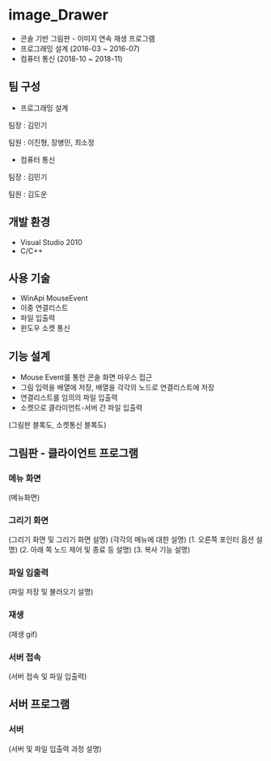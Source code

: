 # image_Drawer
- 콘솔 기반 그림판 - 이미지 연속 재생 프로그램
- 프로그래밍 설계 (2016-03 ~ 2016-07)
- 컴퓨터 통신     (2018-10 ~ 2018-11)

## 팀 구성
- 프로그래밍 설계

팀장 : 김민기

팀원 : 이진형, 장병민, 최소정

- 컴퓨터 통신

팀장 : 김민기

팀원 : 김도운

## 개발 환경
- Visual Studio 2010
- C/C++

## 사용 기술
- WinApi MouseEvent
- 이중 연결리스트
- 파일 입출력
- 윈도우 소켓 통신

## 기능 설계
- Mouse Event를 통한 콘솔 화면 마우스 접근
- 그림 입력을 배열에 저장, 배열을 각각의 노드로 연결리스트에 저장
- 연결리스트를 임의의 파일 입출력
- 소켓으로 클라이언트-서버 간 파일 입출력

(그림판 블록도, 소켓통신 블록도)
## 그림판 - 클라이언트 프로그램

### 메뉴 화면
(메뉴화면)

### 그리기 화면
(그리기 화면 및 그리기 화면 설명)
(각각의 메뉴에 대한 설명)
(1. 오른쪽 포인터 옵션 설명)
(2. 아래 쪽 노드 제어 및 종료 등 설명)
(3. 복사 기능 설명)

### 파일 입출력
(파일 저장 및 불러오기 설명)

### 재생
(재생 gif)

### 서버 접속
(서버 접속 및 파일 입출력)

## 서버 프로그램

### 서버
(서버 및 파일 입출력 과정 설명)




